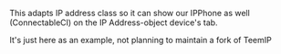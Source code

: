 This adapts IP address class so it can show our IPPhone as well (ConnectableCI) on the IP Address-object device's tab.

It's just here as an example, not planning to maintain a fork of TeemIP 


